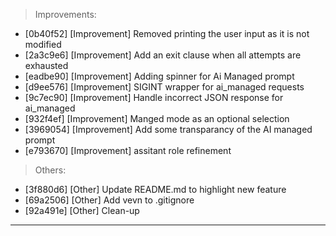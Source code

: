 > Improvements:
- [0b40f52] [Improvement] Removed printing the user input as it is not modified
- [2a3c9e6] [Improvement] Add an exit clause when all attempts are exhausted
- [eadbe90] [Improvement] Adding spinner for Ai Managed prompt
- [d9ee576] [Improvement] SIGINT wrapper for ai_managed requests
- [9c7ec90] [Improvement] Handle incorrect JSON response for ai_managed
- [932f4ef] [Improvement] Manged mode as an optional selection
- [3969054] [Improvement] Add some transparancy of the AI managed prompt
- [e793670] [Improvement] assitant role refinement

> Others:
- [3f880d6] [Other] Update README.md to highlight new feature
- [69a2506] [Other] Add vevn to .gitignore
- [92a491e] [Other] Clean-up


---
